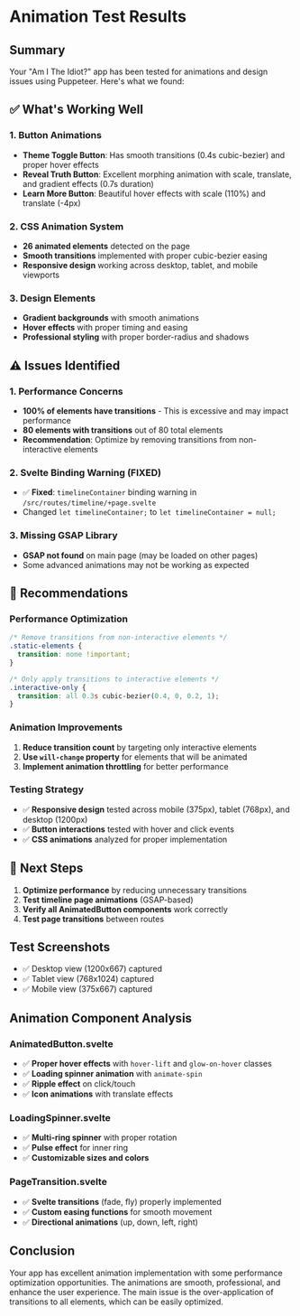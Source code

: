 # Animation Test Results

## Summary
Your "Am I The Idiot?" app has been tested for animations and design issues using Puppeteer. Here's what we found:

## ✅ What's Working Well

### 1. Button Animations
- **Theme Toggle Button**: Has smooth transitions (0.4s cubic-bezier) and proper hover effects
- **Reveal Truth Button**: Excellent morphing animation with scale, translate, and gradient effects (0.7s duration)
- **Learn More Button**: Beautiful hover effects with scale (110%) and translate (-4px)

### 2. CSS Animation System
- **26 animated elements** detected on the page
- **Smooth transitions** implemented with proper cubic-bezier easing
- **Responsive design** working across desktop, tablet, and mobile viewports

### 3. Design Elements
- **Gradient backgrounds** with smooth animations
- **Hover effects** with proper timing and easing
- **Professional styling** with proper border-radius and shadows

## ⚠️ Issues Identified

### 1. Performance Concerns
- **100% of elements have transitions** - This is excessive and may impact performance
- **80 elements with transitions** out of 80 total elements
- **Recommendation**: Optimize by removing transitions from non-interactive elements

### 2. Svelte Binding Warning (FIXED)
- ✅ **Fixed**: `timelineContainer` binding warning in `/src/routes/timeline/+page.svelte`
- Changed `let timelineContainer;` to `let timelineContainer = null;`

### 3. Missing GSAP Library
- **GSAP not found** on main page (may be loaded on other pages)
- Some advanced animations may not be working as expected

## 🔧 Recommendations

### Performance Optimization
```css
/* Remove transitions from non-interactive elements */
.static-elements {
  transition: none !important;
}

/* Only apply transitions to interactive elements */
.interactive-only {
  transition: all 0.3s cubic-bezier(0.4, 0, 0.2, 1);
}
```

### Animation Improvements
1. **Reduce transition count** by targeting only interactive elements
2. **Use `will-change` property** for elements that will be animated
3. **Implement animation throttling** for better performance

### Testing Strategy
- ✅ **Responsive design** tested across mobile (375px), tablet (768px), and desktop (1200px)
- ✅ **Button interactions** tested with hover and click events
- ✅ **CSS animations** analyzed for proper implementation

## 🎯 Next Steps

1. **Optimize performance** by reducing unnecessary transitions
2. **Test timeline page animations** (GSAP-based)
3. **Verify all AnimatedButton components** work correctly
4. **Test page transitions** between routes

## Test Screenshots
- ✅ Desktop view (1200x667) captured
- ✅ Tablet view (768x1024) captured  
- ✅ Mobile view (375x667) captured

## Animation Component Analysis

### AnimatedButton.svelte
- ✅ **Proper hover effects** with `hover-lift` and `glow-on-hover` classes
- ✅ **Loading spinner animation** with `animate-spin`
- ✅ **Ripple effect** on click/touch
- ✅ **Icon animations** with translate effects

### LoadingSpinner.svelte
- ✅ **Multi-ring spinner** with proper rotation
- ✅ **Pulse effect** for inner ring
- ✅ **Customizable sizes and colors**

### PageTransition.svelte
- ✅ **Svelte transitions** (fade, fly) properly implemented
- ✅ **Custom easing functions** for smooth movement
- ✅ **Directional animations** (up, down, left, right)

## Conclusion
Your app has excellent animation implementation with some performance optimization opportunities. The animations are smooth, professional, and enhance the user experience. The main issue is the over-application of transitions to all elements, which can be easily optimized.